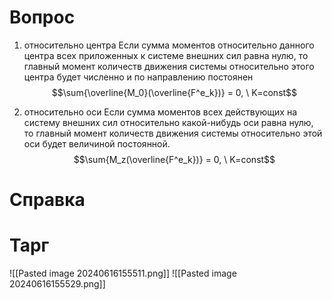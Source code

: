 # Вопрос
1. относительно центра
Если сумма моментов относительно данного центра всех приложенных к системе внешних сил равна нулю, то главный момент количеств движения системы относительно этого центра будет численно и по направлению постоянен
$$\sum{\overline{M_0}(\overline{F^e_k})} = 0, \ K=const$$

2. относительно оси
Если сумма моментов всех действующих на систему внешних сил относительно какой-нибудь оси равна нулю, то главный момент количеств движения системы относительно этой оси будет величиной постоянной.
$$\sum{M_z(\overline{F^e_k})} = 0, \ K=const$$

# Справка


# Тарг
![[Pasted image 20240616155511.png]]
![[Pasted image 20240616155529.png]]

